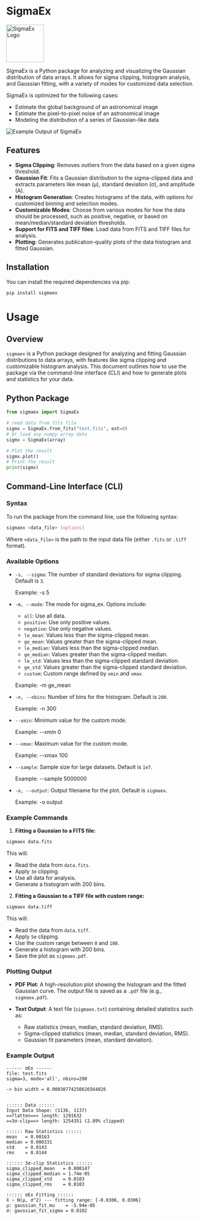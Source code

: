 # SigmaEx
<img src="./icon.jpg" alt="SigmaEx Logo" style="width:100px"></img>

SigmaEx is a Python package for analyzing and visualizing the Gaussian distribution of data arrays. It allows for sigma clipping, histogram analysis, and Gaussian fitting, with a variety of modes for customized data selection.

SigmaEx is optimized for the following cases:
- Estimate the global background of an astronomical image
- Estimate the pixel-to-pixel noise of an astronomical image
- Modeling the distribution of a series of Gaussian-like data

<img src="./sigmaex.jpg" alt="Example Output of SigmaEx"></img>

## Features

- **Sigma Clipping**: Removes outliers from the data based on a given sigma threshold.
- **Gaussian Fit**: Fits a Gaussian distribution to the sigma-clipped data and extracts parameters like mean (μ), standard deviation (σ), and amplitude (A).
- **Histogram Generation**: Creates histograms of the data, with options for customized binning and selection modes.
- **Customizable Modes**: Choose from various modes for how the data should be processed, such as positive, negative, or based on mean/median/standard deviation thresholds.
- **Support for FITS and TIFF files**: Load data from FITS and TIFF files for analysis.
- **Plotting**: Generates publication-quality plots of the data histogram and fitted Gaussian.

## Installation

You can install the required dependencies via pip:

```bash
pip install sigmaex
```

# Usage

## Overview

`sigmaex` is a Python package designed for analyzing and fitting Gaussian distributions to data arrays, with features like sigma clipping and customizable histogram analysis. This document outlines how to use the package via the command-line interface (CLI) and how to generate plots and statistics for your data.

## Python Package

```python
from sigmaex import SigmaEx

# read data from fits file
sigmx = SigmaEx.from_fits("test.fits", ext=0)
# Or load any numpy array data
sigmx = SigmaEx(array)

# Plot the result
sigmx.plot()
# Print the result
print(sigmx)

```

## Command-Line Interface (CLI)

### Syntax

To run the package from the command line, use the following syntax:

```sh
sigmaex <data_file> [options]
```

Where `<data_file>` is the path to the input data file (either `.fits` or `.tiff` format).

### Available Options

- `-s, --sigma`: The number of standard deviations for sigma clipping. Default is `3`.
  
  Example:
  -s 5

- `-m, --mode`: The mode for sigma_ex. Options include:
  - `all`: Use all data.
  - `positive`: Use only positive values.
  - `negative`: Use only negative values.
  - `le_mean`: Values less than the sigma-clipped mean.
  - `ge_mean`: Values greater than the sigma-clipped mean.
  - `le_median`: Values less than the sigma-clipped median.
  - `ge_median`: Values greater than the sigma-clipped median.
  - `le_std`: Values less than the sigma-clipped standard deviation.
  - `ge_std`: Values greater than the sigma-clipped standard deviation.
  - `custom`: Custom range defined by `xmin` and `xmax`.

  Example:
  -m ge_mean
  

- `-n, --nbins`: Number of bins for the histogram. Default is `200`.

  Example:
  -n 300

- `--xmin`: Minimum value for the custom mode.

  Example:
  --xmin 0

- `--xmax`: Maximum value for the custom mode.

  Example:
  --xmax 100

- `--sample`: Sample size for large datasets. Default is `1e7`.

  Example:
  --sample 5000000

- `-o, --output`: Output filename for the plot. Default is `sigmaex`.

  Example:
  -o output

### Example Commands

1. **Fitting a Gaussian to a FITS file:**

```sh
sigmaex data.fits
```

This will:
- Read the data from `data.fits`.
- Apply `3σ` clipping.
- Use all data for analysis.
- Generate a histogram with 200 bins.

2. **Fitting a Gaussian to a TIFF file with custom range:**

```sh
sigmaex data.tiff
```

This will:
- Read the data from `data.tiff`.
- Apply `5σ` clipping.
- Use the custom range between `0` and `100`.
- Generate a histogram with 200 bins.
- Save the plot as `sigmaex.pdf`.

### Plotting Output

- **PDF Plot**: A high-resolution plot showing the histogram and the fitted Gaussian curve. The output file is saved as a `.pdf` file (e.g., `sigmaex.pdf`).
  
- **Text Output**: A text file (`sigmaex.txt`) containing detailed statistics such as:
  - Raw statistics (mean, median, standard deviation, RMS).
  - Sigma-clipped statistics (mean, median, standard deviation, RMS).
  - Gaussian fit parameters (mean, standard deviation).

### Example Output

```
------ σEx ------
file: test.fits
sigma=3, mode='all', nbins=200

-> bin width = 0.00030774250626564026


:::::: Data ::::::
Input Data Shape: (1136, 1137)
==flatten==> length: 1291632
==3σ-clip==> length: 1254351 (2.89% clipped)

:::::: Raw Statistics ::::::
mean   = 0.00163
median = 0.000331
std    = 0.0143
rms    = 0.0144

:::::: 3σ-clip Statistics ::::::
sigma_clipped_mean   = 0.000147
sigma_clipped_median = 1.74e-05
sigma_clipped_std    = 0.0103
sigma_clipped_rms    = 0.0103

:::::: σEx Fitting ::::::
X ~ N(μ, σ^2) --- fitting range: [-0.0306, 0.0306]
μ: gaussian_fit_mu    = -5.94e-05
σ: gaussian_fit_sigma = 0.0102
```
